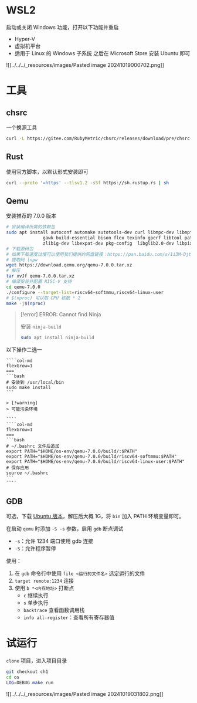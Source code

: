 # WSL2

启动或关闭 Windows 功能，打开以下功能并重启
- Hyper-V
- 虚拟机平台
- 适用于 Linux 的 Windows 子系统
之后在 Microsoft Store 安装 Ubuntu 即可

![[../../../_resources/images/Pasted image 20241019000702.png]]
# 工具
## chsrc

一个换源工具

```bash
curl -L https://gitee.com/RubyMetric/chsrc/releases/download/pre/chsrc-x64-linux -o chsrc; chmod +x ./chsrc
```

## Rust

使用官方脚本，以默认形式安装即可

```bash
curl --proto '=https' --tlsv1.2 -sSf https://sh.rustup.rs | sh
```

## Qemu

安装推荐的 7.0.0 版本

```bash
# 安装编译所需的依赖包
sudo apt install autoconf automake autotools-dev curl libmpc-dev libmpfr-dev libgmp-dev \
              gawk build-essential bison flex texinfo gperf libtool patchutils bc \
              zlib1g-dev libexpat-dev pkg-config  libglib2.0-dev libpixman-1-dev git tmux python3
# 下载源码包
# 如果下载速度过慢可以使用我们提供的网盘链接：https://pan.baidu.com/s/1i3M-DjtlfBtUy0urGvsl4g
# 提取码 lnpw
wget https://download.qemu.org/qemu-7.0.0.tar.xz
# 解压
tar xvJf qemu-7.0.0.tar.xz
# 编译安装并配置 RISC-V 支持
cd qemu-7.0.0
./configure --target-list=riscv64-softmmu,riscv64-linux-user
# $(nproc) 可以取 CPU 核数 * 2
make -j$(nproc)
```

> [!error] ERROR: Cannot find Ninja
> 
> 安装 `ninja-build`
> 
> ```bash
> sudo apt install ninja-build
> ```

以下操作二选一

`````col
````col-md
flexGrow=1
===
```bash
# 安装到 /usr/local/bin
sudo make install
```

> [!warning]
> 可能污染环境

````
````col-md
flexGrow=1
===
```bash
# ~/.bashrc 文件后追加
export PATH="$HOME/os-env/qemu-7.0.0/build/:$PATH"
export PATH="$HOME/os-env/qemu-7.0.0/build/riscv64-softmmu:$PATH"
export PATH="$HOME/os-env/qemu-7.0.0/build/riscv64-linux-user:$PATH"
# 保存应用
source ~/.bashrc
```
````
`````
## GDB

可选，下载 [Ubuntu 版本](https://static.dev.sifive.com/dev-tools/riscv64-unknown-elf-gcc-8.3.0-2020.04.1-x86_64-linux-ubuntu14.tar.gz)，解压后大概 1G，将 `bin` 加入 PATH 环境变量即可。

在启动 `qemu` 时添加 `-S -s` 参数，启用 `gdb` 断点调试
- `-s`：允许 1234 端口使用 gdb 连接
- `-S`：允许程序暂停

使用：
1. 在 `gdb` 命令行中使用 `file <运行的文件名>` 选定运行的文件
2. `target remote:1234` 连接
3. 使用 `b *<内存地址>` 打断点
	- `c` 继续执行
	- `s` 单步执行
	- `backtrace` 查看函数调用栈
	- `info all-register`：查看所有寄存器值
# 试运行

`clone` 项目，进入项目目录

```bash
git checkout ch1
cd os
LOG=DEBUG make run
```

![[../../../_resources/images/Pasted image 20241019031802.png]]
